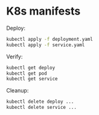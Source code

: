 # K8s manifests

Deploy:
```bash
kubectl apply -f deployment.yaml
kubectl apply -f service.yaml
```

Verify:
```bash
kubectl get deploy
kubectl get pod
kubectl get service
```

Cleanup:
```bash
kubectl delete deploy ...
kubectl delete service ...
```